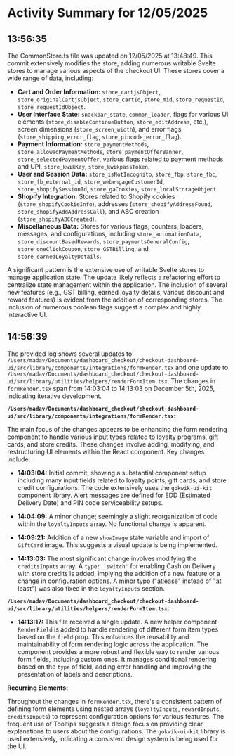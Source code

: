 # Activity Summary for 12/05/2025

## 13:56:35
The CommonStore.ts file was updated on 12/05/2025 at 13:48:49.  This commit extensively modifies the store, adding numerous writable Svelte stores to manage various aspects of the checkout UI.  These stores cover a wide range of data, including:

* **Cart and Order Information:**  `store_cartjsObject`, `store_originalCartjsObject`, `store_cartId`, `store_mid`, `store_requestId`, `store_requestIdObject`.
* **User Interface State:** `snackbar_state`, `common_loader`,  flags for various UI elements (`store_disableContinueButton`, `store_editAddress`, etc.), screen dimensions (`store_screen_width`), and error flags (`store_shipping_error_flag`, `store_pincode_error_flag`).
* **Payment Information:** `store_paymentMethods`, `store_allowedPaymentMethods`, `store_paymentOfferBanner`, `store_selectedPaymentOffer`, various flags related to payment methods and UPI, `store_kwikKey`, `store_kwikpassToken`.
* **User and Session Data:** `store_isNotIncognito`, `store_fbp`, `store_fbc`, `store_fb_external_id`, `store_webengageCustomerId`, `store_shopifySessionId`, `store_gaCookies`, `store_localStorageObject`.
* **Shopify Integration:**  Stores related to Shopify cookies (`store_shopifyCookieInfo`), addresses (`store_shopifyAddressFound`, `store_shopifyAddAddressCall`), and ABC creation (`store_shopifyABCCreated`).
* **Miscellaneous Data:** Stores for various flags, counters, loaders,  messages, and configurations, including  `store_automationData`, `store_discountBasedRewards`, `store_paymentsGeneralConfig`,  `store_oneClickCoupon`, `store_GSTBilling`, and `store_earnedLoyaltyDetails`.


A significant pattern is the extensive use of writable Svelte stores to manage application state.  The update likely reflects a refactoring effort to centralize state management within the application.  The inclusion of several new features (e.g., GST billing, earned loyalty details, various discount and reward features) is evident from the addition of corresponding stores.  The inclusion of numerous boolean flags suggest a complex and highly interactive UI.


## 14:56:39
The provided log shows several updates to `/Users/madav/Documents/dashboard_checkout/checkout-dashboard-ui/src/library/components/integrations/formRender.tsx` and one update to `/Users/madav/Documents/dashboard_checkout/checkout-dashboard-ui/src/library/utilities/helpers/renderFormItem.tsx`.  The changes in `formRender.tsx` span from 14:03:04 to 14:13:03 on December 5th, 2025, indicating iterative development.


**`/Users/madav/Documents/dashboard_checkout/checkout-dashboard-ui/src/library/components/integrations/formRender.tsx`:**

The main focus of the changes appears to be enhancing the form rendering component to handle various input types related to loyalty programs, gift cards, and store credits.  These changes involve adding, modifying, and restructuring UI elements within the React component. Key changes include:

* **14:03:04:** Initial commit, showing a substantial component setup including many input fields related to loyalty points, gift cards, and store credit configurations.  The code extensively uses the `gokwik-ui-kit` component library.  Alert messages are defined for EDD (Estimated Delivery Date) and PIN code serviceability setups.

* **14:04:09:** A minor change; seemingly a slight reorganization of code within the `loyaltyInputs` array. No functional change is apparent.

* **14:09:21:** Addition of a new `showImage` state variable and import of `GiftCard` image. This suggests a visual update is being implemented.


* **14:13:03:**  The most significant change involves modifying the `creditsInputs` array.  A `type: 'switch'` for enabling Cash on Delivery with store credits is added, implying the addition of a new feature or a change in configuration options.  A minor typo ("atlease" instead of "at least") was also fixed in the `loyaltyInputs` section.


**`/Users/madav/Documents/dashboard_checkout/checkout-dashboard-ui/src/library/utilities/helpers/renderFormItem.tsx`:**

* **14:13:17:** This file received a single update.  A new helper component `RenderField` is added to handle rendering of different form item types based on the `field` prop. This enhances the reusability and maintainability of form rendering logic across the application. The component provides a more robust and flexible way to render various form fields, including custom ones.  It manages conditional rendering based on the `type` of field, adding error handling and improving the presentation of labels and descriptions.


**Recurring Elements:**

Throughout the changes in `formRender.tsx`, there's a consistent pattern of defining form elements using nested arrays (`loyaltyInputs`, `rewardInputs`, `creditsInputs`) to represent configuration options for various features. The frequent use of Tooltips suggests a design focus on providing clear explanations to users about the configurations.  The `gokwik-ui-kit` library is used extensively, indicating a consistent design system is being used for the UI.
